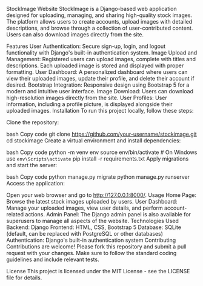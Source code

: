 StockImage Website
StockImage is a Django-based web application designed for uploading, managing, and sharing high-quality stock images. The platform allows users to create accounts, upload images with detailed descriptions, and browse through a collection of user-contributed content. Users can also download images directly from the site.

Features
User Authentication: Secure sign-up, login, and logout functionality with Django's built-in authentication system.
Image Upload and Management: Registered users can upload images, complete with titles and descriptions. Each uploaded image is stored and displayed with proper formatting.
User Dashboard: A personalized dashboard where users can view their uploaded images, update their profile, and delete their account if desired.
Bootstrap Integration: Responsive design using Bootstrap 5 for a modern and intuitive user interface.
Image Download: Users can download high-resolution images directly from the site.
User Profiles: User information, including a profile picture, is displayed alongside their uploaded images.
Installation
To run this project locally, follow these steps:

Clone the repository:

bash
Copy code
git clone https://github.com/your-username/stockimage.git
cd stockimage
Create a virtual environment and install dependencies:

bash
Copy code
python -m venv env
source env/bin/activate  # On Windows use `env\Scripts\activate`
pip install -r requirements.txt
Apply migrations and start the server:

bash
Copy code
python manage.py migrate
python manage.py runserver
Access the application:

Open your web browser and go to http://127.0.0.1:8000/.
Usage
Home Page: Browse the latest stock images uploaded by users.
User Dashboard: Manage your uploaded images, view user details, and perform account-related actions.
Admin Panel: The Django admin panel is also available for superusers to manage all aspects of the website.
Technologies Used
Backend: Django
Frontend: HTML, CSS, Bootstrap 5
Database: SQLite (default, can be replaced with PostgreSQL or other databases)
Authentication: Django's built-in authentication system
Contributing
Contributions are welcome! Please fork this repository and submit a pull request with your changes. Make sure to follow the standard coding guidelines and include relevant tests.

License
This project is licensed under the MIT License - see the LICENSE file for details.


